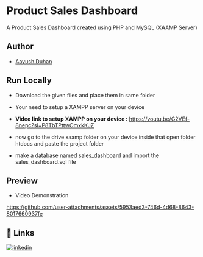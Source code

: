 # Product Sales Dashboard
 A Product Sales Dashboard created using PHP and MySQL (XAAMP Server)


## Author

- [Aayush Duhan](https://github.com/Aayush-Duhan/)

## Run Locally

- Download the given files and place them in same folder

- Your need to setup a XAMPP server on your device
- **Video link to setup XAMPP on your device :** https://youtu.be/G2VEf-8nepc?si=P8TbTPttwOmxkKJZ

- now go to the drive xaamp folder on your device inside that open folder htdocs and paste the project folder

- make a database named sales_dashboard and import the sales_dashboard.sql file

## Preview
- Video Demonstration

https://github.com/user-attachments/assets/5953aed3-746d-4d68-8643-8017660937fe


## 🔗 Links
[![linkedin](https://img.shields.io/badge/linkedin-0A66C2?style=for-the-badge&logo=linkedin&logoColor=white)](https://www.linkedin.com/in/aayush-duhan-245167253/)


                       
                      


